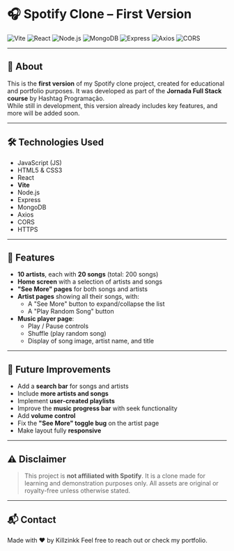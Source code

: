 # 🎧 Spotify Clone – First Version

![Vite](https://img.shields.io/badge/Vite-646CFF?style=for-the-badge&logo=vite&logoColor=white)
![React](https://img.shields.io/badge/React-20232A?style=for-the-badge&logo=react&logoColor=61DAFB)
![Node.js](https://img.shields.io/badge/Node.js-339933?style=for-the-badge&logo=nodedotjs&logoColor=white)
![MongoDB](https://img.shields.io/badge/MongoDB-4EA94B?style=for-the-badge&logo=mongodb&logoColor=white)
![Express](https://img.shields.io/badge/Express.js-000000?style=for-the-badge&logo=express&logoColor=white)
![Axios](https://img.shields.io/badge/Axios-5A29E4?style=for-the-badge)
![CORS](https://img.shields.io/badge/CORS-Enabled-green?style=for-the-badge)

---

## 📌 About

This is the **first version** of my Spotify clone project, created for educational and portfolio purposes. It was developed as part of the **Jornada Full Stack course** by Hashtag Programação.  
While still in development, this version already includes key features, and more will be added soon.

---

## 🛠️ Technologies Used

- JavaScript (JS)
- HTML5 & CSS3
- React
- **Vite**
- Node.js
- Express
- MongoDB
- Axios
- CORS
- HTTPS

---

## 🎵 Features

- **10 artists**, each with **20 songs** (total: 200 songs)
- **Home screen** with a selection of artists and songs
- **"See More" pages** for both songs and artists
- **Artist pages** showing all their songs, with:
  - A "See More" button to expand/collapse the list
  - A "Play Random Song" button
- **Music player page**:
  - Play / Pause controls
  - Shuffle (play random song)
  - Display of song image, artist name, and title

---

## 🧠 Future Improvements

- Add a **search bar** for songs and artists
- Include **more artists and songs**
- Implement **user-created playlists**
- Improve the **music progress bar** with seek functionality
- Add **volume control**
- Fix the **"See More" toggle bug** on the artist page
- Make layout fully **responsive**

---

## ⚠️ Disclaimer

> This project is **not affiliated with Spotify**. It is a clone made for learning and demonstration purposes only. All assets are original or royalty-free unless otherwise stated.

---

## 📬 Contact

Made with ❤️ by Killzinkk 
Feel free to reach out or check my portfolio.
